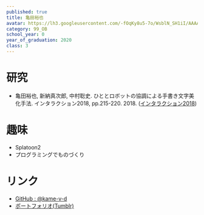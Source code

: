 ```yaml
---
published: true
title: 亀田裕也
avatar: https://lh3.googleusercontent.com/-fOqKy8u5-7o/WsblN_SH1iI/AAAAAAAAEa4/3pQNpEKxKAUa95Wtvk-w8IcvUQ2AvhAFACE0YBhgLKqgEAL1OcqxsvjCHMmPzZZVZlm5PsVrNlpatNlH-XEvjAM4oWgfn78eVAmv7lwPUthgqVu_rAmL9JkGXBBbyZJWhx23Q8I4xDrFE-RMGjZ5yN4WTBZqfoHTClcaAjQKuDw2Iq8Tki-2njYk0MjlqPUrLMDv20WSdb2vFIPShnARNLGETPSHl0zIVXYkd3gzuca1-lyfZV-KJyXulRxuj4RglQBTQm29T2rwqUpQivtqFEP-ujuYLP3JgPcd4pO8JlgsJkVP4e1uhSuxpn1MkKM_4PO2eL5R1PU2jk-9et3XnZkMWHYRJcBmRIyuqtc1UsQsDLsGNgHTV72FcuXw4-8TNR3Xe7hcFgzbj9o2wfbSZqu6ymOJPCN7KL_J5LH_K4KK2r5o6mJydiCtMXbvQq9lulUhuXNatx6ldlRhWhkGLWV7TYabgSg7iiB81h0A0CMMUwj1n2NBeIKL_m7Bf7WB8uh4VWS4a63k6QgLradWLlsDsG43tg7OJpqHCgRpcjxKBR4erk5EsrXLLpvTVRC5c9bO8dwAafei3dF3jkVzCF-ZvQhjUr7Dedd9p6yoVONScF5DK2STn9iKuqKuVjiCpucNU68MRphkWfVJ7y4CLPCsgsgAX-pFI7HCSxBb7g7xv30bAjTygQj3TKjcn0yuXBU8Pcxa6GtuItkaN2siHlOWZoyoe_9Ay9ezl3bBBRYNSRB_qlyn9BIA_shyK4sds7EkQmhBoPDMYMMuC0vYF/DSC06576.jpg
category: 99_OB
school_year: 0
year_of_graduation: 2020
class: 3
---
```

# **研究**

* 亀田裕也, 新納真次郎, 中村聡史. ひととロボットの協調による手書き文字美化手法. インタラクション2018, pp.215-220. 2018. ([インタラクション2018](http://www.interaction-ipsj.org/proceedings/2018/data/bib/1A09.html))

# 趣味

* Splatoon2
* プログラミングでものづくり

# リンク

* [GitHub : @kame-v-d](https://github.com/kame-v-d)
* [ポートフォリオ(Tumblr)](https://www.tumblr.com/settings/blog/kame-v-d)